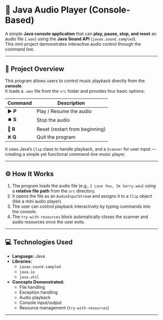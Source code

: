 # 🎵 Java Audio Player (Console-Based)

A simple **Java console application** that can **play, pause, stop, and reset** an audio file (`.wav`) using the **Java Sound API** (`javax.sound.sampled`).  
This mini project demonstrates interactive audio control through the command line.

---

## 🧠 Project Overview

This program allows users to control music playback directly from the **console**.  
It loads a `.wav` file from the `src` folder and provides four basic options:

| Command | Description |
|----------|--------------|
| ▶️ **P** | Play / Resume the audio |
| ⏹️ **S** | Stop the audio |
| 🔁 **R** | Reset (restart from beginning) |
| ❌ **Q** | Quit the program |

It uses Java’s `Clip` class to handle playback, and a `Scanner` for user input — creating a simple yet functional command-line music player.

---

## ⚙️ How It Works

1. The program loads the audio file (e.g., `I Love You, Im Sorry.wav`) using a **relative file path** from the `src` directory.  
2. It opens the file as an `AudioInputStream` and assigns it to a `Clip` object (like a mini audio player).  
3. The user can control playback interactively by typing commands into the console.  
4. The `try-with-resources` block automatically closes the scanner and audio resources once the user exits.

---

## 💻 Technologies Used

- **Language:** Java  
- **Libraries:**  
  - `javax.sound.sampled`  
  - `java.io`  
  - `java.util`  
- **Concepts Demonstrated:**  
  - File handling  
  - Exception handling  
  - Audio playback  
  - Console input/output  
  - Resource management (`try-with-resources`)

---



